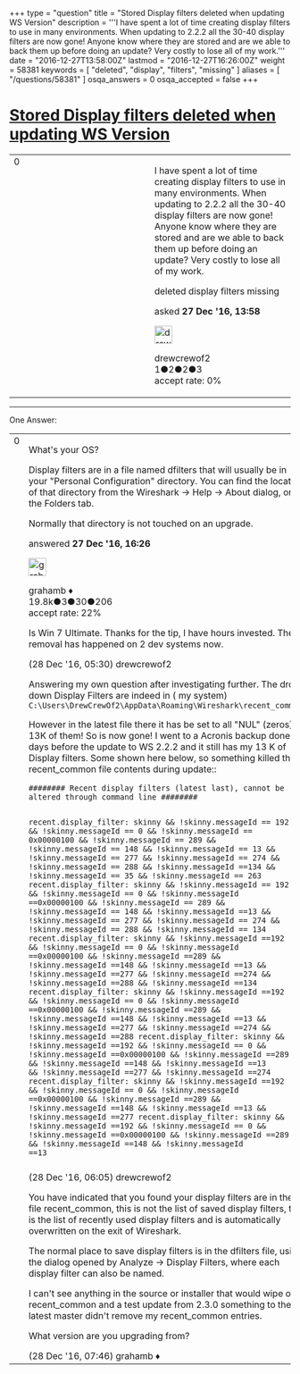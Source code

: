 +++
type = "question"
title = "Stored Display filters deleted when updating WS Version"
description = '''I have spent a lot of time creating display filters to use in many environments. When updating to 2.2.2 all the 30-40 display filters are now gone! Anyone know where they are stored and are we able to back them up before doing an update? Very costly to lose all of my work.'''
date = "2016-12-27T13:58:00Z"
lastmod = "2016-12-27T16:26:00Z"
weight = 58381
keywords = [ "deleted", "display", "filters", "missing" ]
aliases = [ "/questions/58381" ]
osqa_answers = 0
osqa_accepted = false
+++

<div class="headNormal">

# [Stored Display filters deleted when updating WS Version](/questions/58381/stored-display-filters-deleted-when-updating-ws-version)

</div>

<div id="main-body">

<div id="askform">

<table id="question-table" style="width:100%;"><colgroup><col style="width: 50%" /><col style="width: 50%" /></colgroup><tbody><tr class="odd"><td style="width: 30px; vertical-align: top"><div class="vote-buttons"><div id="post-58381-score" class="post-score" title="current number of votes">0</div><div id="favorite-count" class="favorite-count"></div></div></td><td><div id="item-right"><div class="question-body"><p>I have spent a lot of time creating display filters to use in many environments. When updating to 2.2.2 all the 30-40 display filters are now gone! Anyone know where they are stored and are we able to back them up before doing an update? Very costly to lose all of my work.</p></div><div id="question-tags" class="tags-container tags">deleted display filters missing</div><div id="question-controls" class="post-controls"></div><div class="post-update-info-container"><div class="post-update-info post-update-info-user"><p>asked <strong>27 Dec '16, 13:58</strong></p><img src="https://secure.gravatar.com/avatar/a2c36e0535e33d86a1738e74e85101fe?s=32&amp;d=identicon&amp;r=g" class="gravatar" width="32" height="32" alt="drewcrewof2&#39;s gravatar image" /><p>drewcrewof2<br />
<span class="score" title="1 reputation points">1</span><span title="2 badges"><span class="badge1">●</span><span class="badgecount">2</span></span><span title="2 badges"><span class="silver">●</span><span class="badgecount">2</span></span><span title="3 badges"><span class="bronze">●</span><span class="badgecount">3</span></span><br />
<span class="accept_rate" title="Rate of the user&#39;s accepted answers">accept rate:</span> <span title="drewcrewof2 has no accepted answers">0%</span></p></div></div><div id="comments-container-58381" class="comments-container"></div><div id="comment-tools-58381" class="comment-tools"></div><div class="clear"></div><div id="comment-58381-form-container" class="comment-form-container"></div><div class="clear"></div></div></td></tr></tbody></table>

------------------------------------------------------------------------

<div class="tabBar">

<span id="sort-top"></span>

<div class="headQuestions">

One Answer:

</div>

</div>

<span id="58382"></span>

<div id="answer-container-58382" class="answer">

<table style="width:100%;"><colgroup><col style="width: 50%" /><col style="width: 50%" /></colgroup><tbody><tr class="odd"><td style="width: 30px; vertical-align: top"><div class="vote-buttons"><div id="post-58382-score" class="post-score" title="current number of votes">0</div></div></td><td><div class="item-right"><div class="answer-body"><p>What's your OS?</p><p>Display filters are in a file named dfilters that will usually be in your "Personal Configuration" directory. You can find the location of that directory from the Wireshark -&gt; Help -&gt; About dialog, on the Folders tab.</p><p>Normally that directory is not touched on an upgrade.</p></div><div class="answer-controls post-controls"></div><div class="post-update-info-container"><div class="post-update-info post-update-info-user"><p>answered <strong>27 Dec '16, 16:26</strong></p><img src="https://secure.gravatar.com/avatar/d2a7e24ca66604c749c7c88c1da8ff78?s=32&amp;d=identicon&amp;r=g" class="gravatar" width="32" height="32" alt="grahamb&#39;s gravatar image" /><p>grahamb ♦<br />
<span class="score" title="19834 reputation points"><span>19.8k</span></span><span title="3 badges"><span class="badge1">●</span><span class="badgecount">3</span></span><span title="30 badges"><span class="silver">●</span><span class="badgecount">30</span></span><span title="206 badges"><span class="bronze">●</span><span class="badgecount">206</span></span><br />
<span class="accept_rate" title="Rate of the user&#39;s accepted answers">accept rate:</span> <span title="grahamb has 274 accepted answers">22%</span></p></div></div><div id="comments-container-58382" class="comments-container"><span id="58399"></span><div id="comment-58399" class="comment"><div id="post-58399-score" class="comment-score"></div><div class="comment-text"><p>Is Win 7 Ultimate. Thanks for the tip, I have hours invested. The removal has happened on 2 dev systems now.</p></div><div id="comment-58399-info" class="comment-info"><span class="comment-age">(28 Dec '16, 05:30)</span> drewcrewof2</div></div><span id="58403"></span><div id="comment-58403" class="comment"><div id="post-58403-score" class="comment-score"></div><div class="comment-text"><p>Answering my own question after investigating further. The drop down Display Filters are indeed in ( my system) <code>C:\Users\DrewCrewOf2\AppData\Roaming\Wireshark\recent_common\</code></p><p>However in the latest file there it has be set to all "NUL" (zeros) 13K of them! So is now gone! I went to a Acronis backup done days before the update to WS 2.2.2 and it still has my 13 K of Display filters. Some shown here below, so something killed the recent_common file contents during update::</p><pre><code>######## Recent display filters (latest last), cannot be altered through command line ########

recent.display_filter: skinny &amp;&amp; !skinny.messageId == 192  &amp;&amp; !skinny.messageId == 0 &amp;&amp; !skinny.messageId == 0x00000100 &amp;&amp; !skinny.messageId == 289 &amp;&amp; !skinny.messageId == 148 &amp;&amp; !skinny.messageId == 13 &amp;&amp; !skinny.messageId == 277 &amp;&amp; !skinny.messageId == 274 &amp;&amp; !skinny.messageId == 288 &amp;&amp; !skinny.messageId ==134 &amp;&amp; !skinny.messageId == 35 &amp;&amp; !skinny.messageId == 263
recent.display_filter: skinny &amp;&amp; !skinny.messageId == 192  &amp;&amp; !skinny.messageId == 0 &amp;&amp; !skinny.messageId ==0x00000100 &amp;&amp; !skinny.messageId == 289 &amp;&amp; !skinny.messageId == 148 &amp;&amp; !skinny.messageId ==13 &amp;&amp; !skinny.messageId == 277 &amp;&amp; !skinny.messageId == 274 &amp;&amp; !skinny.messageId == 288 &amp;&amp; !skinny.messageId == 134
recent.display_filter: skinny &amp;&amp; !skinny.messageId ==192  &amp;&amp; !skinny.messageId == 0 &amp;&amp; !skinny.messageId ==0x00000100 &amp;&amp; !skinny.messageId ==289 &amp;&amp; !skinny.messageId ==148 &amp;&amp; !skinny.messageId ==13 &amp;&amp; !skinny.messageId ==277 &amp;&amp; !skinny.messageId ==274 &amp;&amp; !skinny.messageId ==288 &amp;&amp; !skinny.messageId ==134
recent.display_filter: skinny &amp;&amp; !skinny.messageId ==192  &amp;&amp; !skinny.messageId == 0 &amp;&amp; !skinny.messageId ==0x00000100 &amp;&amp; !skinny.messageId ==289 &amp;&amp; !skinny.messageId ==148 &amp;&amp; !skinny.messageId ==13 &amp;&amp; !skinny.messageId ==277 &amp;&amp; !skinny.messageId ==274 &amp;&amp; !skinny.messageId ==288
recent.display_filter: skinny &amp;&amp; !skinny.messageId ==192  &amp;&amp; !skinny.messageId == 0 &amp;&amp; !skinny.messageId ==0x00000100 &amp;&amp; !skinny.messageId ==289 &amp;&amp; !skinny.messageId ==148 &amp;&amp; !skinny.messageId ==13 &amp;&amp; !skinny.messageId ==277 &amp;&amp; !skinny.messageId ==274
recent.display_filter: skinny &amp;&amp; !skinny.messageId ==192  &amp;&amp; !skinny.messageId == 0 &amp;&amp; !skinny.messageId ==0x00000100 &amp;&amp; !skinny.messageId ==289 &amp;&amp; !skinny.messageId ==148 &amp;&amp; !skinny.messageId ==13 &amp;&amp; !skinny.messageId ==277
recent.display_filter: skinny &amp;&amp; !skinny.messageId ==192  &amp;&amp; !skinny.messageId == 0 &amp;&amp; !skinny.messageId ==0x00000100 &amp;&amp; !skinny.messageId ==289 &amp;&amp; !skinny.messageId ==148 &amp;&amp; !skinny.messageId ==13</code></pre></div><div id="comment-58403-info" class="comment-info"><span class="comment-age">(28 Dec '16, 06:05)</span> drewcrewof2</div></div><span id="58404"></span><div id="comment-58404" class="comment"><div id="post-58404-score" class="comment-score"></div><div class="comment-text"><p>You have indicated that you found your display filters are in the file recent_common, this is not the list of saved display filters, this is the list of recently used display filters and is automatically overwritten on the exit of Wireshark.</p><p>The normal place to save display filters is in the dfilters file, using the dialog opened by Analyze -&gt; Display Filters, where each display filter can also be named.</p><p>I can't see anything in the source or installer that would wipe out recent_common and a test update from 2.3.0 something to the latest master didn't remove my recent_common entries.</p><p>What version are you upgrading from?</p></div><div id="comment-58404-info" class="comment-info"><span class="comment-age">(28 Dec '16, 07:46)</span> grahamb ♦</div></div></div><div id="comment-tools-58382" class="comment-tools"></div><div class="clear"></div><div id="comment-58382-form-container" class="comment-form-container"></div><div class="clear"></div></div></td></tr></tbody></table>

</div>

<div class="paginator-container-left">

</div>

</div>

</div>

